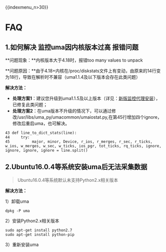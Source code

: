 {{indexmenu_n>30}}

# FAQ

## 1.如何解决 监控uma因内核版本过高 报错问题

**问题现象：**内核版本大于4.18时，报错too many values to unpack 

**问题原因：**由于4.18+内核在/proc/diskstats文件上有变动，由原来的14行变为18行，导致在解析时不兼容（uma1.1.4及以下版本会存在此类问题） 

**解决方法：**

- **处理方案1**：建议您升级到uma1.1.5及以上版本（详见：[新版监控代理安装](https://docs.ucloud.cn/management_monitor/umon/agent )），已修复此类问题；
- **处理方案2**：在uma版本不升级的情况下，可以通过修改/usr/libs/uma\_py/umacommon/umaiostat.py,在第45行增加四个ignore，修改后重启uma，也可解决。

``` 
43 def line_to_dict_stats(line):
44     try:
45          major, minor, Device, r_ios, r_merges, r_sec, r_ticks, w_ios, w_merges, w_sec, w_ticks, ios_pgr, tot_ticks, rq_ticks, ignore, ignore, ignore, ignore = line.split()

```



## 2.Ubuntu16.0.4等系统安装uma后无法采集数据

> Ubuntu16.0.4等系统默认未支持Python2.x相关版本

**解决方法：**

1）卸载uma

    dpkg -P uma

2）安装Python2.x相关版本

``` 
sudo apt-get install python2.7
sudo apt-get install python-pip

```

3）重新安装uma
